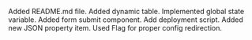 Added README.md file.
Added dynamic table.
Implemented global state variable.
Added form submit component.
Add deployment script.
Added new JSON property item.
Used Flag for proper config redirection.
